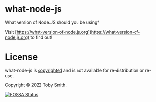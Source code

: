 # what-node-js

What version of Node.JS should you be using?

Visit [https://what-version-of-node.js.org](https://what-version-of-node.js.org) to find out!

# License

what-node-js is [copyrighted](./LICENSE.md) and is not available for re-distribution or re-use.

Copyright © 2022 Toby Smith.

[![FOSSA Status](https://app.fossa.com/api/projects/custom%2B29651%2Fgithub.com%2Ftobysmith568%2Fwhat-node-js.svg?type=large)](https://app.fossa.com/projects/custom%2B29651%2Fgithub.com%2Ftobysmith568%2Fwhat-node-js?ref=badge_large)

